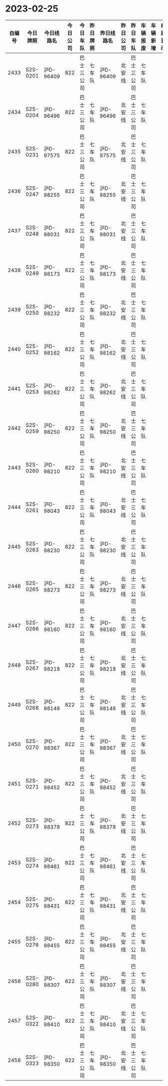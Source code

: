 # 2023-02-25
| 自编号  | 今日牌照     | 今日线路名    | 今日公司 | 今日车队  | 昨日牌照 | 昨日线路名    | 昨日公司 | 昨日车队  | 车辆报废 | 车辆新增 | 线路更改 | 车队更改  | 公司更改 | 牌照更改 |
|------|----------|----------|------|-------|------|----------|------|-------|------|------|------|-------|------|------|
| 2433 | S2S-0201 | 沪D-96409 | 822  | 巴士三公司 | 七车队  | 沪D-96409 | 北安线  | 巴士三公司 | 七车队  |      |      | 3线路更改 |      |      |   |
| 2434 | S2S-0204 | 沪D-96496 | 822  | 巴士三公司 | 七车队  | 沪D-96496 | 北安线  | 巴士三公司 | 七车队  |      |      | 3线路更改 |      |      |   |
| 2435 | S2S-0231 | 沪D-97575 | 822  | 巴士三公司 | 七车队  | 沪D-97575 | 北安线  | 巴士三公司 | 七车队  |      |      | 3线路更改 |      |      |   |
| 2436 | S2S-0247 | 沪D-98255 | 822  | 巴士三公司 | 七车队  | 沪D-98255 | 北安线  | 巴士三公司 | 七车队  |      |      | 3线路更改 |      |      |   |
| 2437 | S2S-0248 | 沪D-98031 | 822  | 巴士三公司 | 七车队  | 沪D-98031 | 北安线  | 巴士三公司 | 七车队  |      |      | 3线路更改 |      |      |   |
| 2438 | S2S-0249 | 沪D-98173 | 822  | 巴士三公司 | 七车队  | 沪D-98173 | 北安线  | 巴士三公司 | 七车队  |      |      | 3线路更改 |      |      |   |
| 2439 | S2S-0250 | 沪D-98232 | 822  | 巴士三公司 | 七车队  | 沪D-98232 | 北安线  | 巴士三公司 | 七车队  |      |      | 3线路更改 |      |      |   |
| 2440 | S2S-0252 | 沪D-98162 | 822  | 巴士三公司 | 七车队  | 沪D-98162 | 北安线  | 巴士三公司 | 七车队  |      |      | 3线路更改 |      |      |   |
| 2441 | S2S-0253 | 沪D-98262 | 822  | 巴士三公司 | 七车队  | 沪D-98262 | 北安线  | 巴士三公司 | 七车队  |      |      | 3线路更改 |      |      |   |
| 2442 | S2S-0259 | 沪D-98250 | 822  | 巴士三公司 | 七车队  | 沪D-98250 | 北安线  | 巴士三公司 | 七车队  |      |      | 3线路更改 |      |      |   |
| 2443 | S2S-0260 | 沪D-98210 | 822  | 巴士三公司 | 七车队  | 沪D-98210 | 北安线  | 巴士三公司 | 七车队  |      |      | 3线路更改 |      |      |   |
| 2444 | S2S-0261 | 沪D-98043 | 822  | 巴士三公司 | 七车队  | 沪D-98043 | 北安线  | 巴士三公司 | 七车队  |      |      | 3线路更改 |      |      |   |
| 2445 | S2S-0263 | 沪D-98230 | 822  | 巴士三公司 | 七车队  | 沪D-98230 | 北安线  | 巴士三公司 | 七车队  |      |      | 3线路更改 |      |      |   |
| 2446 | S2S-0265 | 沪D-98273 | 822  | 巴士三公司 | 七车队  | 沪D-98273 | 北安线  | 巴士三公司 | 七车队  |      |      | 3线路更改 |      |      |   |
| 2447 | S2S-0266 | 沪D-98160 | 822  | 巴士三公司 | 七车队  | 沪D-98160 | 北安线  | 巴士三公司 | 七车队  |      |      | 3线路更改 |      |      |   |
| 2448 | S2S-0267 | 沪D-98218 | 822  | 巴士三公司 | 七车队  | 沪D-98218 | 北安线  | 巴士三公司 | 七车队  |      |      | 3线路更改 |      |      |   |
| 2449 | S2S-0268 | 沪D-98148 | 822  | 巴士三公司 | 七车队  | 沪D-98148 | 北安线  | 巴士三公司 | 七车队  |      |      | 3线路更改 |      |      |   |
| 2450 | S2S-0270 | 沪D-98367 | 822  | 巴士三公司 | 七车队  | 沪D-98367 | 北安线  | 巴士三公司 | 七车队  |      |      | 3线路更改 |      |      |   |
| 2451 | S2S-0271 | 沪D-98452 | 822  | 巴士三公司 | 七车队  | 沪D-98452 | 北安线  | 巴士三公司 | 七车队  |      |      | 3线路更改 |      |      |   |
| 2452 | S2S-0273 | 沪D-98378 | 822  | 巴士三公司 | 七车队  | 沪D-98378 | 北安线  | 巴士三公司 | 七车队  |      |      | 3线路更改 |      |      |   |
| 2453 | S2S-0274 | 沪D-98461 | 822  | 巴士三公司 | 七车队  | 沪D-98461 | 北安线  | 巴士三公司 | 七车队  |      |      | 3线路更改 |      |      |   |
| 2454 | S2S-0275 | 沪D-98431 | 822  | 巴士三公司 | 七车队  | 沪D-98431 | 北安线  | 巴士三公司 | 七车队  |      |      | 3线路更改 |      |      |   |
| 2455 | S2S-0276 | 沪D-98455 | 822  | 巴士三公司 | 七车队  | 沪D-98455 | 北安线  | 巴士三公司 | 七车队  |      |      | 3线路更改 |      |      |   |
| 2456 | S2S-0280 | 沪D-98307 | 822  | 巴士三公司 | 七车队  | 沪D-98307 | 北安线  | 巴士三公司 | 七车队  |      |      | 3线路更改 |      |      |   |
| 2457 | S2S-0322 | 沪D-98410 | 822  | 巴士三公司 | 七车队  | 沪D-98410 | 北安线  | 巴士三公司 | 七车队  |      |      | 3线路更改 |      |      |   |
| 2458 | S2S-0323 | 沪D-98350 | 822  | 巴士三公司 | 七车队  | 沪D-98350 | 北安线  | 巴士三公司 | 七车队  |      |      | 3线路更改 |
